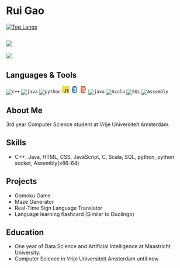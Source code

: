 # Rui Gao

<!--![Dendoink's github stats](https://github-readme-stats.vercel.app/api?username=RuiGAO512&show_icons=true&theme=radical&count_private=true)-->
[![Top Langs](https://github-readme-stats.vercel.app/api/top-langs/?username=truonghm&layout=compact&theme=radical&cache_seconds=86400&hide=html,css,jupyter%20notebook)](https://github.com/truonghm/truonghm)

##

<div>
  <a href="https://www.linkedin.com/in/ruigaoo/" target="_blank">
    <img src="https://img.shields.io/badge/LinkedIn-0077B5?style=for-the-badge&logo=linkedin&logoColor=white" target="_blank">
  </a>
</div>


![](https://komarev.com/ghpvc/?username=RuiGAO512)

## Languages & Tools
<code><img height="20" src="https://cdn-icons-png.flaticon.com/512/6132/6132222.png" alt="c++" /></code>
<code><img height="20" src="https://cdn-icons-png.flaticon.com/512/5968/5968282.png" alt="java" /></code>
<code><img height="20" src="https://cdn3.iconfinder.com/data/icons/logos-and-brands-adobe/512/267_Python-512.png" alt="python" /></code>
<code><img height="20" src="https://raw.githubusercontent.com/github/explore/80688e429a7d4ef2fca1e82350fe8e3517d3494d/topics/javascript/javascript.png" alt="javascript" /></code>
<code><img height="20" src="https://raw.githubusercontent.com/github/explore/80688e429a7d4ef2fca1e82350fe8e3517d3494d/topics/css/css.png" alt="css" /></code>
<code><img height="20" src="https://raw.githubusercontent.com/github/explore/80688e429a7d4ef2fca1e82350fe8e3517d3494d/topics/html/html.png" alt="html" /></code>
<code><img height="20" src="https://upload.wikimedia.org/wikipedia/commons/thumb/1/18/C_Programming_Language.svg/1200px-C_Programming_Language.svg.png" alt="java" /></code>
<code><img height="20" src="https://p7.hiclipart.com/preview/822/15/746/scala-programming-language-type-safety-javascript-others.jpg" alt="Scala" /></code>
<code><img height="20" src="https://e7.pngegg.com/pngimages/170/924/png-clipart-microsoft-sql-server-microsoft-azure-sql-database-microsoft-text-logo-thumbnail.png" alt="SQL" /></code>
<code><img height="20" src="https://user-images.githubusercontent.com/5421823/62779159-4cf76880-baaa-11e9-8318-e20a1aaa913a.png" alt="Assembly" /></code>


<!-- ![](https://github-readme-stats.vercel.app/api/top-langs/?username=RuiGAO512&layout=compact&langs_count=6) -->

## About Me

3rd year Computer Science student at Vrije Universiteit Amsterdam.

## Skills

- C++, Java, HTML, CSS, JavaScript, C, Scala, SQL, python, python socket, Assembly(x86-64)

## Projects

- Gomoku Game
- Maze Generator
- Real-Time Sign Language Translator
- Language learning flashcard (Similar to Duolingo)

## Education

- One year of Data Science and Artificial Intelligence at Maastricht University.
- Computer Science in Vrije Universiteit Amsterdam until now

